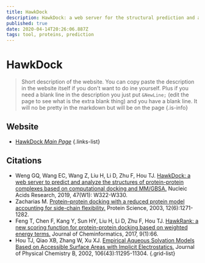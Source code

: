 ```yaml
---
title: HawkDock
description: HawkDock: a web server for the structural prediction and analysis of protein-protein complex.
published: true
date: 2020-04-14T20:26:06.887Z
tags: tool, proteins, prediction
---
```


# HawkDock

> Short description of the website. You can copy paste the description in the website itself if you don't want to do ine yourself. 
&NewLine;
Plus if you need a blank line in the description you just put `&NewLine;` (edit the page to see what is the extra blank thing) and you have a blank line. It will no be pretty in the markdown but will be on the page
{.is-info}


## Website

- [HawkDock *Main Page*](http://cadd.zju.edu.cn/hawkdock/)
{.links-list}

## Citations

- Weng GQ, Wang EC, Wang Z, Liu H, Li D, Zhu F, Hou TJ. [HawkDock: a web server to predict and analyze the structures of protein-protein complexes based on computational docking and MM/GBSA.](https://academic.oup.com/nar/article/47/W1/W322/5491747) Nucleic Acids Research, 2019, 47(W1): W322-W330.
- Zacharias M. [Protein–protein docking with a reduced protein model accounting for side-chain flexibility.](https://onlinelibrary.wiley.com/doi/full/10.1110/ps.0239303) Protein Science, 2003, 12(6):1271-1282.
-	Feng T, Chen F, Kang Y, Sun HY, Liu H, Li D, Zhu F, Hou TJ. [HawkRank: a new scoring function for protein-protein docking based on weighted energy terms.](https://jcheminf.biomedcentral.com/articles/10.1186/s13321-017-0254-7) Journal of Cheminformatics, 2017, 9(1):66.
-	Hou TJ, Qiao XB, Zhang W, Xu XJ. [Empirical Aqueous Solvation Models Based on Accessible Surface Areas with Implicit Electrostatics.](https://pubs.acs.org/doi/abs/10.1021/jp025595u) Journal of Physical Chemistry B, 2002, 106(43):11295-11304.
{.grid-list}